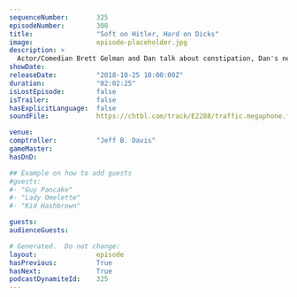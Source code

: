 ```yaml
---
sequenceNumber:       325
episodeNumber:        308
title:                "Soft on Hitler, Hard on Dicks"
image:                episode-placeholder.jpg
description: >
  Actor/Comedian Brett Gelman and Dan talk about constipation, Dan's new abs, Buck Rogers, and Hitler. Featuring Dan Harmon, Jeff Bryan Davis, Spencer Crittenden and Brett Gelman.
showDate:             
releaseDate:          "2018-10-25 10:00:00Z"
duration:             "02:02:25"
isLostEpisode:        false
isTrailer:            false
hasExplicitLanguage:  false
soundFile:            https://chtbl.com/track/E2288/traffic.megaphone.fm/STA3463313160.mp3?updated=1596579103

venue:                
comptroller:          "Jeff B. Davis"
gameMaster:           
hasDnD:               

## Example on how to add guests
#guests:
#- "Guy Pancake"
#- "Lady Omelette"
#- "Kid Hashbrown"

guests:
audienceGuests:

# Generated.  Do not change:
layout:               episode
hasPrevious:          True
hasNext:              True
podcastDynamiteId:    325
---
```

